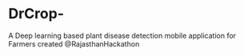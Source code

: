# DrCrop-
A Deep learning based plant disease detection mobile application for Farmers created @RajasthanHackathon
